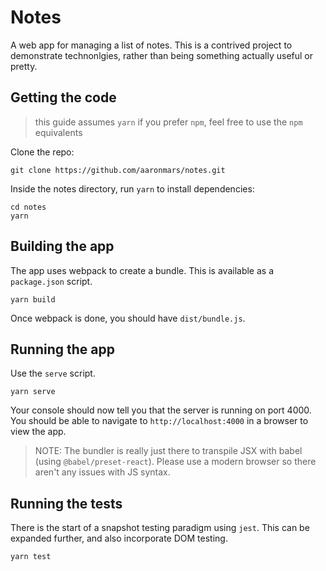 # Notes
A web app for managing a list of notes.
This is a contrived project to demonstrate technonlgies, rather than being something actually useful or pretty.

## Getting the code
>this guide assumes `yarn` if you prefer `npm`, feel free to use the `npm` equivalents

Clone the repo:
```
git clone https://github.com/aaronmars/notes.git
```

Inside the notes directory, run `yarn` to install dependencies:
```
cd notes
yarn
```

## Building the app
The app uses webpack to create a bundle.
This is available as a `package.json` script.
```
yarn build
```
Once webpack is done, you should have `dist/bundle.js`.

## Running the app
Use the `serve` script.
```
yarn serve
```
Your console should now tell you that the server is running on port 4000. You should be able to navigate to `http://localhost:4000` in a browser to view the app.

>NOTE: The bundler is really just there to transpile JSX with babel (using `@babel/preset-react`). Please use a modern browser so there aren't any issues with JS syntax.

## Running the tests
There is the start of a snapshot testing paradigm using `jest`. This can be expanded further, and also incorporate DOM testing.
```
yarn test
```